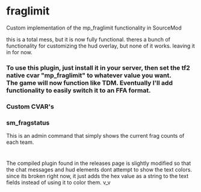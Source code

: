 # fraglimit
Custom implementation of the mp_fraglimit functionality in SourceMod

this is a total mess, but it is now fully functional.
theres a bunch of functionality for customizing the hud overlay, but none of it works. leaving it in for now.

### To use this plugin, just install it in your server, then set the tf2 native cvar "mp_fraglimit" to whatever value you want. <br>The game will now function like TDM. Eventually I'll add functionality to easily switch it to an FFA format.

### Custom CVAR's

### sm_fragstatus
This is an admin command that simply shows the current frag counts of each team.

#

The compiled plugin found in the releases page is slightly modified so that the chat messages and hud elements dont attempt to show the text colors. since its broken right now, it just adds the hex value as a string to the text fields instead of using it to color them. v_v
